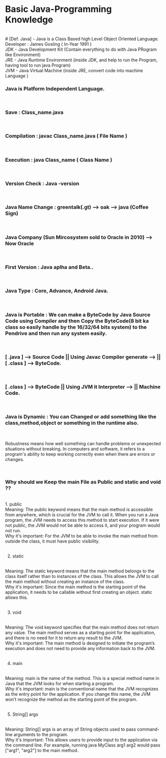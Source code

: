 # Basic Java-Programming Knowledge
<br>
# [Def. Java] - Java is a Class Based high Level Object Oriented Language.
<br>
Developer : James Gosling ( In-Year 1991 )
<br>
JDK - Java Development Kit (Contain everything to do with Java PRogram like Environment)
<br>
JRE - Java Runtime Environment (inside JDK, and help to run the Program, having tool to run java Program)
<br>
JVM - Java Virtual Machine (inside JRE, convert code into machine Language )
<br>

### Java is Platform Independent Language.

<br>

### Save : Class_name.java
<br>

### Compilation : javac Class_name.java ( File Name )
<br>

### Execution : java Class_name ( Class Name )
<br>

### Version Check : Java -version

<br>

### Java Name Change : greentalk(.gt) --> oak --> java (Coffee Sign)
<br>

### Java Company (Sun Mircosystem sold to Oracle in 2010) --> Now Oracle
<br>

### First Version : Java aplha and Beta..
<br>

### Java Type : Core, Advance, Android Java.
<br>

### Java is Portable : We can make a ByteCode by Java Source Code using Compiler and then Copy the ByteCode(8 bit ka class so easily handle by the 16/32/64 bits system) to the Pendrive and then run any system easily.
<br>

### [ .java ] --> Source Code || Using Javac Compiler generate --> || [ .class ] --> ByteCode.
<br>

### [ .class ] --> ByteCode || Using JVM it Interpreter --> || Machine Code.

<br>

### Java is Dynamic : You can Changed or add something like the class,method,object or something in the runtime also.

<br>

Robustness means how well something can handle problems or unexpected situations without breaking. In computers and software, it refers to a program's ability to keep working correctly even when there are errors or changes.

<br>

### Why should we Keep the main File as Public and static and void ??

<br>
1. public
<br>
Meaning: The public keyword means that the main method is accessible from anywhere, which is crucial for the JVM to call it. When you run a Java program, the JVM needs to access this method to start execution. If it were not public, the JVM would not be able to access it, and your program would not run.
<br>
Why it's important: For the JVM to be able to invoke the main method from outside the class, it must have public visibility.
<br>
<br>

2. static
<br>
Meaning: The static keyword means that the main method belongs to the class itself rather than to instances of the class. This allows the JVM to call the main method without creating an instance of the class.
<br>
Why it's important: Since the main method is the starting point of the application, it needs to be callable without first creating an object. static allows this.
<br>
<br>

3. void
<br>
Meaning: The void keyword specifies that the main method does not return any value. The main method serves as a starting point for the application, and there is no need for it to return any result to the JVM.
<br>
Why it's important: The main method is designed to initiate the program’s execution and does not need to provide any information back to the JVM.
<br>
<br>

4. main
<br>
Meaning: main is the name of the method. This is a special method name in Java that the JVM looks for when starting a program.
<br>
Why it's important: main is the conventional name that the JVM recognizes as the entry point for the application. If you change this name, the JVM won’t recognize the method as the starting point of the program.
<br>
<br>

5. String[] args
<br>
Meaning: String[] args is an array of String objects used to pass command-line arguments to the program.
<br>
Why it's important: This allows users to provide input to the application via the command line. For example, running java MyClass arg1 arg2 would pass ["arg1", "arg2"] to the main method.
<br>
<br>